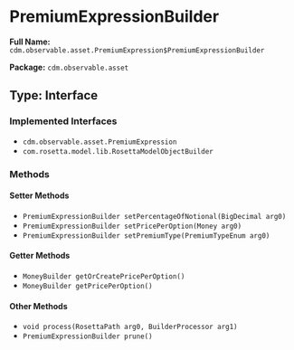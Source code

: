 # PremiumExpressionBuilder

**Full Name:** `cdm.observable.asset.PremiumExpression$PremiumExpressionBuilder`

**Package:** `cdm.observable.asset`

## Type: Interface

### Implemented Interfaces

- `cdm.observable.asset.PremiumExpression`
- `com.rosetta.model.lib.RosettaModelObjectBuilder`

### Methods

#### Setter Methods

- `PremiumExpressionBuilder setPercentageOfNotional(BigDecimal arg0)`
- `PremiumExpressionBuilder setPricePerOption(Money arg0)`
- `PremiumExpressionBuilder setPremiumType(PremiumTypeEnum arg0)`

#### Getter Methods

- `MoneyBuilder getOrCreatePricePerOption()`
- `MoneyBuilder getPricePerOption()`

#### Other Methods

- `void process(RosettaPath arg0, BuilderProcessor arg1)`
- `PremiumExpressionBuilder prune()`

